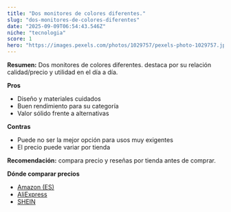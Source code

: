 ```yaml
---
title: "Dos monitores de colores diferentes."
slug: "dos-monitores-de-colores-diferentes"
date: "2025-09-09T06:54:43.546Z"
niche: "tecnologia"
score: 1
hero: "https://images.pexels.com/photos/1029757/pexels-photo-1029757.jpeg?auto=compress&cs=tinysrgb&fit=crop&h=627&w=1200&auto=compress&cs=tinysrgb&w=1200&h=675&fit=crop"
---
```


**Resumen:** Dos monitores de colores diferentes. destaca por su relación calidad/precio y utilidad en el día a día.

**Pros**
- Diseño y materiales cuidados
- Buen rendimiento para su categoría
- Valor sólido frente a alternativas

**Contras**
- Puede no ser la mejor opción para usos muy exigentes
- El precio puede variar por tienda

**Recomendación:** compara precio y reseñas por tienda antes de comprar.

**Dónde comparar precios**
- [Amazon (ES)](https://www.amazon.es/s?k=Dos%20monitores%20de%20colores%20diferentes.&tag=teknovashop25-21)
- [AliExpress](https://www.aliexpress.com/wholesale?SearchText=Dos%20monitores%20de%20colores%20diferentes.)
- [SHEIN](https://www.shein.com/pdsearch/Dos%20monitores%20de%20colores%20diferentes.)